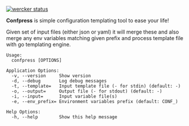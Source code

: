 [![wercker status](https://app.wercker.com/status/cf9e7754fd7c23ab91908d5b5299ea09/s/master "wercker status")](https://app.wercker.com/project/bykey/cf9e7754fd7c23ab91908d5b5299ea09)


**Confpress** is simple configuration templating tool to ease your life!

Given set of input files (either json or yaml) it will merge these and also merge any env variables matching given prefix and process template file with go templating engine.

```
Usage:
  confpress [OPTIONS]

Application Options:
  -v, --version     Show version
  -d, --debug       Log debug messages
  -t, --template=   Input template file (- for stdin) (default: -)
  -o, --output=     Output file (- for stdout) (default: -)
  -i, --input=      Input variable file(s)
  -e, --env_prefix= Environment variables prefix (default: CONF_)

Help Options:
  -h, --help        Show this help message
```
